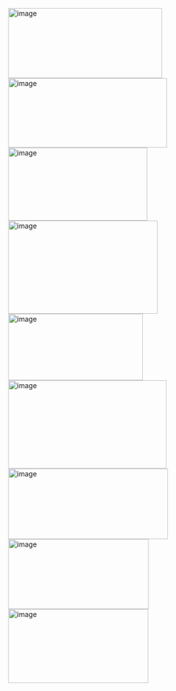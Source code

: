 <img width="313" height="142" alt="image" src="https://github.com/user-attachments/assets/36ca9f0d-d161-4719-8182-a7b1115b8297" />
<img width="323" height="141" alt="image" src="https://github.com/user-attachments/assets/a76f9baa-6bfe-487f-a2e0-8c64cb46a09c" />
<img width="283" height="148" alt="image" src="https://github.com/user-attachments/assets/13680f6a-d5e1-463d-86bc-4df2ed33306c" />
<img width="304" height="189" alt="image" src="https://github.com/user-attachments/assets/4674eb6d-87f6-4617-82e9-5d6a93e24fb0" />
<img width="274" height="135" alt="image" src="https://github.com/user-attachments/assets/d8bedc2b-77e8-4638-9f37-80527cef5ac8" />
<img width="322" height="179" alt="image" src="https://github.com/user-attachments/assets/2bc5648b-ce1c-4d2b-8919-9baa5b879ae6" />
<img width="325" height="143" alt="image" src="https://github.com/user-attachments/assets/7dbfccae-a222-4ff1-8e87-ebb1e9f94755" />
<img width="286" height="142" alt="image" src="https://github.com/user-attachments/assets/da32ee52-2e11-4e15-b868-9854e7ac54c0" />
<img width="285" height="150" alt="image" src="https://github.com/user-attachments/assets/7c45fd4a-4e2b-4aac-a5e5-c9d9ff54ca86" />
